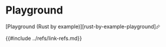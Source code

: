 # Playground

[Playground (Rust by example)][rust-by-example-playground]⮳

{{#include ../refs/link-refs.md}}
